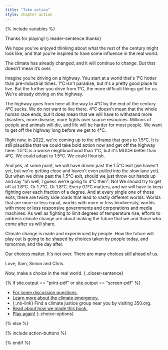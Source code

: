```yaml
---
title: "Take action"
style: chapter action
---
```


{% include variables %}

Thanks for playing!
{:.leader-sentence.thanks}

We hope you’ve enjoyed thinking about what the rest of the century might look like, and that you’re inspired to have some influence in the real world.

The climate has already changed, and it will continue to change. But that doesn’t mean it’s over. 

Imagine you’re driving on a highway. You start at a world that's 1°C hotter than pre-industrial times. 1°C isn't paradise, but it's a pretty good place to live. But the further you drive from 1°C, the more difficult things get for us. We're already driving on the highway.

The highway goes from here all the way to 4°C by the end of the century. 4°C sucks. We do not want to live there. 4°C doesn't mean that the whole human race ends, but it does mean that we will have to withstand more disasters, more disease, more fights over scarce resources. Millions of people and animals will die, and life will be harder for most people. We want to get off the highway long before we get to 4°C.

Right now, in 2022, we're coming up to the offramp that goes to 1.5°C. It is still plausible that we could take bold action now and get off the highway here. 1.5°C is a worse neighbourhood than 1°C, but it's MUCH better than 4°C. We could adapt to 1.5°C. We could flourish.

And yes, at some point, we will have driven past the 1.5°C exit (we haven't yet, but we're getting close and haven't even pulled into the slow lane yet). But when we drive past the 1.5°C exit, should we just throw our hands up and say "oh well, I guess we're going to 4°C then". No! We should try to get off at 1.6°C. Or 1.7°C. Or 1.8°C. Every 0.1°C matters, and we will have to keep fighting over each fraction of a degree. And at every single one of those exits, there are twisty side roads that lead to vastly different worlds. Worlds that are more or less equal, worlds with more or less biodiversity, worlds with more or less responsive governments and corporations and media machines. As well as fighting to limit degrees of temperature rise, efforts to address climate change are about making the future that we and those who come after us will share.

Climate change is made and experienced by people. How the future will play out is going to be shaped by choices taken by people today, and tomorrow, and the day after.

Our choices matter. It's not over. There are many choices still ahead of us.

Love, 
Sam, Simon and Chris.

Now, make a choice in the real world.
{:.closer-sentence}

{% if site.output == "print-pdf" or site.output == "screen-pdf" %}

- [For some discussion questions, ](endmatter_discussion-questions.html)
- [Learn more about the climate emergency.](endmatter_recommended-resources.html)
- {:.no-link} Find a climate justice group near you by visiting 350.org.
- [Read about how we made this book.](frontmatter_about.html)
- [Play again!](chapter_welcome-to-2021.html)
{:.choice-options}

{% else %}

{% include action-buttons %}

{% endif %}
